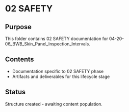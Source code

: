 # 02 SAFETY

## Purpose
This folder contains 02 SAFETY documentation for 04-20-06_BWB_Skin_Panel_Inspection_Intervals.

## Contents
- Documentation specific to 02 SAFETY phase
- Artifacts and deliverables for this lifecycle stage

## Status
Structure created - awaiting content population.
